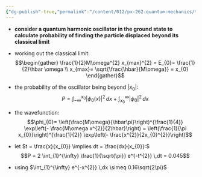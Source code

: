 ```yaml
---
{"dg-publish":true,"permalink":"/content/012/px-262-quantum-mechanics/term-1/c-the-basic-postulates/px-262-c1c-example-problem/","noteIcon":"1","created":"2024-11-25T10:50:32.000+00:00","updated":"2024-11-26T01:07:04.823+00:00"}
---
```


- **consider a quantum harmonic oscillator in the ground state to calculate probability of finding the particle displaced beyond its classical limit**

- working out the classical limit: 
$$\begin{gather}
\frac{1}{2}M\omega^{2} x_{max}^{2} = E_{0}= \frac{1}{2}\hbar \omega \\
x_{max}= \sqrt{\frac{\hbar}{M\omega}} = x_{0}
\end{gather}$$
- the probability of the oscillator being beyond $|x_{0}|:$ 
  $$P = \int_{-\infty}^{x_{0}} |\phi_{0}(x)|^{2}\,dx + \int_{x_{0}}^{\infty} |\phi_{0}|^{2}\,dx$$
- the wavefunction: 
  $$\phi_{0}= \left(\frac{M\omega}{\hbar\pi}\right)^{\frac{1}{4}} \exp\left(- \frac{M\omega x^{2}}{2\hbar}\right) = \left(\frac{1}{\pi x_{0}}\right)^{\frac{1}{2}} \exp\left(- \frac{x^{2}}{2x_{0}^{2}}\right)$$
- let $t = \frac{x}{x_{0}} \implies dt = \frac{dx}{x_{0}}:$ 
  $$P = 2 \int_{1}^{\infty} \frac{1}{\sqrt{\pi}} e^{-t^{2}} \,dt = 0.045$$
- using $\int_{1}^{\infty} e^{-x^{2}} \,dx \simeq 0.16\sqrt{2\pi}$
